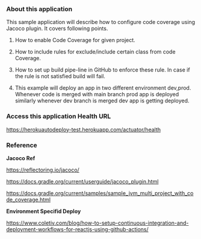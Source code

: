 ### About this application

This sample application will describe how to configure code coverage using
Jacoco plugin. It covers following points.

 1. How to enable Code Coverage for given project.
    

 2. How to include rules for exclude/include certain class from
    code Coverage.
    
    
 3. How to set up build pipe-line in GitHub to enforce these rule.
    In case if the rule is not satisfied build will fail.
    
4. This example will deploy an app in two different environment dev,prod.
   Whenever code is merged with main branch prod app is deployed similarly whenever
   dev branch is merged dev app is getting deployed.



### Access this application Health URL

https://herokuautodeploy-test.herokuapp.com/actuator/health

### Reference

__Jacoco Ref__

https://reflectoring.io/jacoco/

https://docs.gradle.org/current/userguide/jacoco_plugin.html

https://docs.gradle.org/current/samples/sample_jvm_multi_project_with_code_coverage.html

__Environment Specifid Deploy__

https://www.coletiv.com/blog/how-to-setup-continuous-integration-and-deployment-workflows-for-reactjs-using-github-actions/
